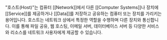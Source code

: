 "호스트(Host)"는 컴퓨터 [[Network]]에서 다른 [[Computer Systems]]나 장치에 [[Service]]를 제공하거나 [[Data]]를 저장하고 공유하는 컴퓨터 또는 장치를 가리키는 용어입니다. 호스트는 네트워크 상에서 특정한 역할을 수행하며 다른 장치와 통신합니다. 이를 통해 파일 공유, 웹 호스팅, 이메일 서버, 데이터베이스 서버 등 다양한 서비스와 리소스를 네트워크 사용자에게 제공할 수 있습니다.